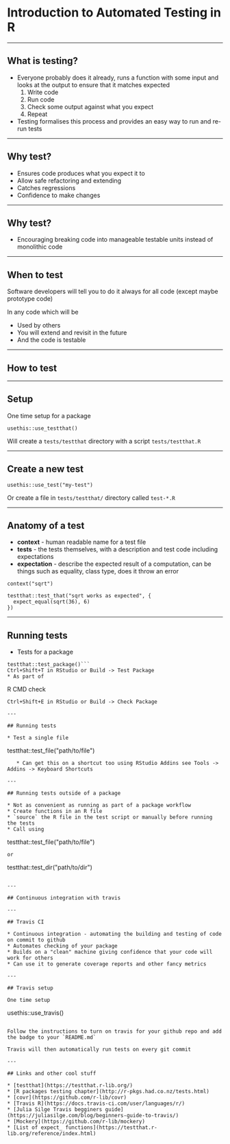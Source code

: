 # Introduction to Automated Testing in R

---

## What is testing?

* Everyone probably does it already, runs a function with some input and looks at the output to ensure that it matches expected
   1. Write code
   1. Run code
   1. Check some output against what you expect
   1. Repeat
* Testing formalises this process and provides an easy way to run and re-run tests

---

## Why test?

* Ensures code produces what you expect it to
* Allow safe refactoring and extending
* Catches regressions
* Confidence to make changes

---

## Why test?

* Encouraging breaking code into manageable testable units instead of monolithic code

---

## When to test

Software developers will tell you to do it always for all code (except maybe prototype code)

In any code which will be 
* Used by others
* You will extend and revisit in the future
* And the code is testable

---

## How to test

---

## Setup

One time setup for a package

```
usethis::use_testthat()
```
Will create a `tests/testthat` directory with a script `tests/testthat.R`

---

## Create a new test

```
usethis::use_test("my-test")
```

Or create a file in `tests/testthat/` directory called `test-*.R`

---

## Anatomy of a test

* **context** - human readable name for a test file
* **tests** - the tests themselves, with a description and test code including expectations
* **expectation** - describe the expected result of a computation, can be things such as equality, class type, does it throw an error

```
context("sqrt")

testthat::test_that("sqrt works as expected", {
  expect_equal(sqrt(36), 6)
})
```

---

## Running tests

* Tests for a package 
```
testthat::test_package()``` 
Ctrl+Shift+T in RStudio or Build -> Test Package
* As part of 
```
R CMD check
``` 
Ctrl+Shift+E in RStudio or Build -> Check Package

---

## Running tests

* Test a single file 
```
testthat::test_file("path/to/file")
```
   * Can get this on a shortcut too using RStudio Addins see Tools -> Addins -> Keyboard Shortcuts

---

## Running tests outside of a package

* Not as convenient as running as part of a package workflow
* Create functions in an R file
* `source` the R file in the test script or manually before running the tests
* Call using 
```
testthat::test_file("path/to/file")
```
or 
```
testthat::test_dir("path/to/dir")
```

---

## Continuous integration with travis

---

## Travis CI

* Continuous integration - automating the building and testing of code on commit to github
* Automates checking of your package
* Builds on a "clean" machine giving confidence that your code will work for others
* Can use it to generate coverage reports and other fancy metrics

---

## Travis setup

One time setup
```
usethis::use_travis()
```

Follow the instructions to turn on travis for your github repo and add the badge to your `README.md`

Travis will then automatically run tests on every git commit

---

## Links and other cool stuff

* [testthat](https://testthat.r-lib.org/)
* [R packages testing chapter](http://r-pkgs.had.co.nz/tests.html)
* [covr](https://github.com/r-lib/covr)
* [Travis R](https://docs.travis-ci.com/user/languages/r/)
* [Julia Silge Travis begginers guide](https://juliasilge.com/blog/beginners-guide-to-travis/)
* [Mockery](https://github.com/r-lib/mockery)
* [List of expect_ functions](https://testthat.r-lib.org/reference/index.html)

